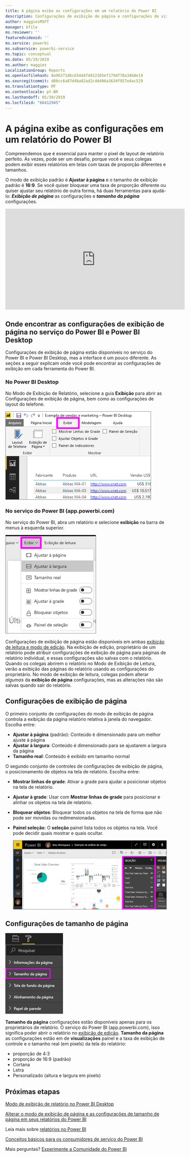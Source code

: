 ```yaml
---
title: A página exibe as configurações em um relatório do Power BI
description: Configurações de exibição de página e configurações de visualização de página para um relatório
author: maggiesMSFT
manager: kfile
ms.reviewer: ''
featuredvideoid: ''
ms.service: powerbi
ms.subservice: powerbi-service
ms.topic: conceptual
ms.date: 05/29/2019
ms.author: maggies
LocalizationGroup: Reports
ms.openlocfilehash: 8a96371d6cb54d47d412165ef179df78a34b8e19
ms.sourcegitcommit: d88cc6a87d4ba82ad2c4d496a3634f927e4ac529
ms.translationtype: MT
ms.contentlocale: pt-BR
ms.lasthandoff: 05/30/2019
ms.locfileid: "66412945"
---
```

# <a name="page-display-settings-in-a-power-bi-report"></a>A página exibe as configurações em um relatório do Power BI
Compreendemos que é essencial para manter o pixel de layout de relatório perfeito. Às vezes, pode ser um desafio, porque você e seus colegas podem exibir esses relatórios em telas com taxas de proporção diferentes e tamanhos. 

O modo de exibição padrão é **Ajustar à página** e o tamanho de exibição padrão é **16:9**. Se você quiser bloquear uma taxa de proporção diferente ou quiser ajustar seu relatório de outra forma, há duas ferramentas para ajudá-lo: ***Exibição de página*** as configurações e ***tamanho da página*** configurações.


<iframe width="560" height="315" src="https://www.youtube.com/embed/5tg-OXzxe2g" frameborder="0" allowfullscreen></iframe>


## <a name="where-to-find-page-view-settings-in-the-power-bi-service-and-power-bi-desktop"></a>Onde encontrar as configurações de exibição de página no serviço do Power BI e Power BI Desktop
Configurações de exibição de página estão disponíveis no serviço do Power BI e Power BI Desktop, mas a interface é um pouco diferente. As seções a seguir explicam onde você pode encontrar as configurações de exibição em cada ferramenta do Power BI.

### <a name="in-power-bi-desktop"></a>No Power BI Desktop
No Modo de Exibição de Relatório, selecione a guia **Exibição** para abrir as Configurações de exibição de página, bem como as configurações de layout do telefone.

  ![Configurações de exibição de página da área de trabalho](media/power-bi-report-display-settings/power-bi-desktop-view-settings.png)

### <a name="in-the-power-bi-service-apppowerbicom"></a>No serviço do Power BI (app.powerbi.com)
No serviço do Power BI, abra um relatório e selecione **exibição** na barra de menus à esquerda superior.

![configurações de exibição de página de serviço](media/power-bi-report-display-settings/power-bi-change-page-view.png)

Configurações de exibição de página estão disponíveis em ambas [exibição de leitura e modo de edição](consumer/end-user-reading-view.md). Na exibição de edição, proprietário de um relatório pode atribuir configurações de exibição de página para páginas de relatório individual, e essas configurações são salvas com o relatório. Quando os colegas abrirem o relatório no Modo de Exibição de Leitura, verão a exibição das páginas do relatório usando as configurações do proprietário. No modo de exibição de leitura, colegas podem alterar *algumas* da **exibição de página** configurações, mas as alterações não são salvas quando sair do relatório.

## <a name="page-view-settings"></a>Configurações de exibição de página
O primeiro conjunto de configurações do modo de exibição de página controla a exibição da página relatório relativa à janela do navegador. Escolha entre:

* **Ajustar à página** (padrão): Conteúdo é dimensionado para um melhor ajuste à página
* **Ajustar à largura**: Conteúdo é dimensionado para se ajustarem a largura da página
* **Tamanho real**: Conteúdo é exibido em tamanho normal

O segundo conjunto de controles de configurações de exibição de página, o posicionamento de objetos na tela de relatório. Escolha entre:

* **Mostrar linhas de grade**: Ativar a grade para ajudar a posicionar objetos na tela de relatório.
* **Ajustar à grade**: Usar com **Mostrar linhas de grade** para posicionar e alinhar os objetos na tela de relatório. 
* **Bloquear objetos**: Bloquear todos os objetos na tela de forma que não pode ser movidas ou redimensionadas.
* **Painel seleção**: O **seleção** painel lista todos os objetos na tela. Você pode decidir quais mostrar e quais ocultar.

    ![painel Seleção](media/power-bi-report-display-settings/power-bi-selection-pane.png)



## <a name="page-size-settings"></a>Configurações de tamanho de página
![alterar as configurações de tamanho de página](media/power-bi-report-display-settings/power-bi-page-size.png)

**Tamanho da página** configurações estão disponíveis apenas para os proprietários de relatório. O serviço do Power BI (app.powerbi.com), isso significa poder abrir o relatório no [exibição de edição](consumer/end-user-reading-view.md). **Tamanho da página** as configurações estão em de **visualizações** painel e a taxa de exibição de controle e o tamanho real (em pixels) da tela do relatório:   

* proporção de 4:3
* proporção de 16:9 (padrão)
* Cortana
* Letra
* Personalizado (altura e largura em pixels)

## <a name="next-steps"></a>Próximas etapas
[Modo de exibição de relatório no Power BI Desktop](desktop-report-view.md)

[Alterar o modo de exibição de página e as configurações de tamanho de página em seus relatórios do Power BI](consumer/end-user-report-view.md)

Leia mais sobre [relatórios no Power BI](consumer/end-user-reports.md)

[Conceitos básicos para os consumidores de serviço do Power BI](consumer/end-user-basic-concepts.md)

Mais perguntas? [Experimente a Comunidade do Power BI](http://community.powerbi.com/)

